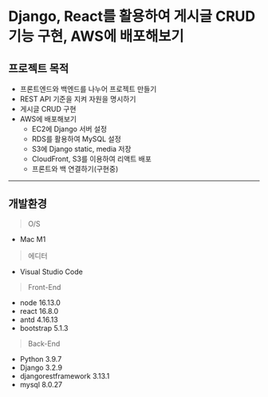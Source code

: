 <!-- Header -->

# Django, React를 활용하여 게시글 CRUD기능 구현, AWS에 배포해보기

<!-- Body -->

## 프로젝트 목적

- 프론트엔드와 백엔드를 나누어 프로젝트 만들기
- REST API 기준을 지켜 자원을 명시하기
- 게시글 CRUD 구현
- AWS에 배포해보기
  - EC2에 Django 서버 설정
  - RDS를 활용하여 MySQL 설정
  - S3에 Django static, media 저장
  - CloudFront, S3를 이용하여 리액트 배포
  - 프론트와 백 연결하기(구현중)

---

## 개발환경

> O/S

- Mac M1

> 에디터

- Visual Studio Code

> Front-End

- node 16.13.0
- react 16.8.0
- antd 4.16.13
- bootstrap 5.1.3

> Back-End

- Python 3.9.7
- Django 3.2.9
- djangorestframework 3.13.1
- mysql 8.0.27
